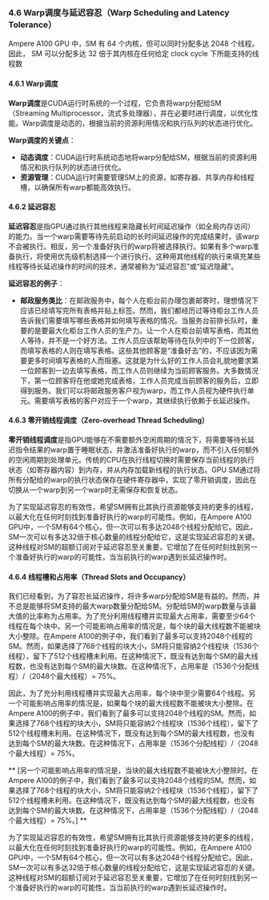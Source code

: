 ### 4.6 Warp调度与延迟容忍（Warp Scheduling and Latency Tolerance）

Ampere A100 GPU 中，SM 有 64 个内核，但可以同时分配多达 2048 个线程。因此， SM 可以分配多达 32 倍于其内核在任何给定 clock cycle 下所能支持的线程数


#### 4.6.1 Warp调度

**Warp调度**是CUDA运行时系统的一个过程，它负责将warp分配给SM（Streaming Multiprocessor，流式多处理器），并在必要时进行调度，以优化性能。Warp调度是动态的，根据当前的资源利用情况和执行队列的状态进行优化。

**Warp调度的关键点**：
- **动态调度**：CUDA运行时系统动态地将warp分配给SM，根据当前的资源利用情况和执行队列的状态进行优化。
- **资源管理**：CUDA运行时需要管理SM上的资源，如寄存器、共享内存和线程槽，以确保所有warp都能高效执行。

#### 4.6.2 延迟容忍

**延迟容忍**是指GPU通过执行其他线程来隐藏长时间延迟操作（如全局内存访问）的能力。当一个warp需要等待先前启动的长时间延迟操作的完成结果时，该warp不会被执行。相反，另一个准备好执行的warp将被选择执行。如果有多个warp准备执行，将使用优先级机制选择一个进行执行。这种用其他线程的执行来填充某些线程等待长延迟操作的时间的技术，通常被称为“延迟容忍”或“延迟隐藏”。

**延迟容忍的例子**：
- **邮政服务类比**：在邮政服务中，每个人在柜台前办理包裹邮寄时，理想情况下应该已经填写完所有表格并贴上标签。然而，我们都经历过等待柜台工作人员告诉我们需要填写哪些表格并如何填写表格的情况。当服务台前排长队时，重要的是要最大化柜台工作人员的生产力。让一个人在柜台前填写表格，而其他人等待，并不是一个好方法。工作人员应该帮助等待在队列中的下一位顾客，而填写表格的人则在填写表格。这些其他顾客是“准备好去”的，不应该因为需要更多时间填写表格的人而阻塞。这就是为什么好的工作人员会礼貌地要求第一位顾客到一边去填写表格，而工作人员则继续为当前顾客服务。大多数情况下，第一位顾客将在他或她完成表格，工作人员完成当前顾客的服务后，立即得到服务。我们可以将邮政服务客户视为warp，而工作人员视为硬件执行单元。需要填写表格的客户对应于一个warp，其继续执行依赖于长延迟操作。

#### 4.6.3 零开销线程调度（Zero-overhead Thread Scheduling）

**零开销线程调度**是指GPU能够在不需要额外空闲周期的情况下，将需要等待长延迟指令结果的warp置于睡眠状态，并激活准备好执行的warp，而不引入任何额外的空闲周期到处理单元。传统的CPU在执行线程切换时需要保存当前线程的执行状态（如寄存器内容）到内存，并从内存加载新线程的执行状态。GPU SM通过将所有分配给的warp的执行状态保存在硬件寄存器中，实现了零开销调度，因此在切换从一个warp到另一个warp时无需保存和恢复状态。

为了实现延迟容忍的有效性，希望SM拥有比其执行资源能够支持的更多的线程，以最大化在任何时刻找到准备好执行的warp的可能性。例如，在Ampere A100 GPU中，一个SM有64个核心，但一次可以有多达2048个线程分配给它。因此，SM一次可以有多达32倍于核心数量的线程分配给它，这是实现延迟容忍的关键。这种线程对SM的超额订阅对于延迟容忍至关重要，它增加了在任何时刻找到另一个准备好执行的warp的可能性，当当前执行的warp遇到长延迟操作时。

#### 4.6.4 线程槽和占用率（Thread Slots and Occupancy）

我们已经看到，为了容忍长延迟操作，将许多warp分配给SM是有益的。然而，并不总是能够将SM支持的最大warp数量分配给SM。分配给SM的warp数量与该最大值的比率称为占用率。为了充分利用线程槽并实现最大占用率，需要至少64个线程在每个块中。另一个可能影响占用率的情况是，每个块的最大线程数不能被块大小整除。在Ampere A100的例子中，我们看到了最多可以支持2048个线程的SM。然而，如果选择了768个线程的块大小，SM将只能容纳2个线程块（1536个线程），留下了512个线程槽未利用。在这种情况下，既没有达到每个SM的最大线程数，也没有达到每个SM的最大块数。在这种情况下，占用率是（1536个分配线程）/（2048个最大线程）= 75%。

因此，为了充分利用线程槽并实现最大占用率，每个块中至少需要64个线程。另一个可能影响占用率的情况是，如果每个块的最大线程数不能被块大小整除。在Ampere A100的例子中，我们看到了最多可以支持2048个线程的SM。然而，如果选择了768个线程的块大小，SM将只能容纳2个线程块（1536个线程），留下了512个线程槽未利用。在这种情况下，既没有达到每个SM的最大线程数，也没有达到每个SM的最大块数。在这种情况下，占用率是（1536个分配线程）/（2048个最大线程）= 75%。

** [另一个可能影响占用率的情况是，当块的最大线程数不能被块大小整除时。在Ampere A100的例子中，我们看到了最多可以支持2048个线程的SM。然而，如果选择了768个线程的块大小，SM将只能容纳2个线程块（1536个线程），留下了512个线程槽未利用。在这种情况下，既没有达到每个SM的最大线程数，也没有达到每个SM的最大块数。在这种情况下，占用率是（1536个分配线程）/（2048个最大线程）= 75%。] **

为了实现延迟容忍的有效性，希望SM拥有比其执行资源能够支持的更多的线程，以最大化在任何时刻找到准备好执行的warp的可能性。例如，在Ampere A100 GPU中，一个SM有64个核心，但一次可以有多达2048个线程分配给它。因此，SM一次可以有多达32倍于核心数量的线程分配给它，这是实现延迟容忍的关键。这种线程对SM的超额订阅对于延迟容忍至关重要，它增加了在任何时刻找到另一个准备好执行的warp的可能性，当当前执行的warp遇到长延迟操作时。

